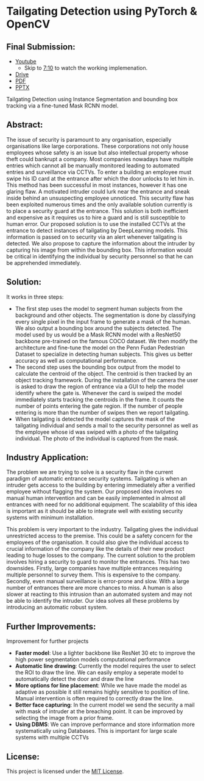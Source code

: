 # Tailgating Detection using PyTorch & OpenCV
## Final Submission:
* [Youtube](https://youtu.be/Pkks_BcHSSM) 
    * Skip to [7:10](https://youtu.be/Pkks_BcHSSM?t=431) to watch the working implemenation.
* [Drive](https://drive.google.com/file/d/1fO9o52LVYVOfiFsVyYPjLh3UVcjh0gGF/view)
* [PDF](Final%20Presentation.pdf)
* [PPTX](Final%20Presentation.pptx)

Tailgating Detection using Instance Segmentation and bounding box tracking via a fine-tuned Mask RCNN model.

## Abstract:
The issue of security is paramount to any organisation, especially organisations like large corporations. These corporations not only house employees whose safety is an issue but also intellectual property whose theft could bankrupt a company. Most companies nowadays have multiple entries which cannot all be manually monitored leading to automated entries and surveillance via CCTVs. To enter a building an employee must swipe his ID card at the entrance after which the door unlocks to let him in. This method has been successful in most instances, however it has one glaring flaw. A motivated intruder could lurk near the entrance and sneak inside behind an unsuspecting employee unnoticed. This security flaw has been exploited numerous times and the only available solution currently is to place a security guard at the entrance. This solution is both inefficient and expensive as it requires us to hire a guard and is still susceptible to human error. Our proposed solution is to use the installed CCTVs at the entrance to detect instances of tailgating by DeepLearning models. This information is passed on to security via an alert whenever tailgating is detected. We also propose to capture the information about the intruder by capturing his image from within the bounding box. This information would be critical in identifying the individual by security personnel so that he can be apprehended immediately. 

## Solution:
It works in three steps:
* The first step uses the model to segment human subjects from the background and other objects. The segmentation is done by classifying every single pixel in the input frame to generate a mask of the human. We also output a bounding box around the subjects detected. The model used by us would be a Mask RCNN model with a ResNet50 backbone pre-trained on the famous COCO dataset. We then modify the architecture and fine-tune the model on the Penn Fudan Pedestrian Dataset to specialize in detecting human subjects. This gives us better accuracy as well as computational performance.
* The second step uses the bounding box output from the model to calculate the centroid of the object. The centroid is then tracked by an object tracking framework. During the installation of the camera the user is asked to draw the region of entrance via a GUI to help the model identify where the gate is. Whenever the card is swiped the model immediately starts tracking the centroids in the frame. It counts the number of points entering the gate region. If the number of people entering is more than the number of swipes then we report tailgating.
* When tailgating is detected the model captures the mask of the tailgating individual and sends a mail to the security personnel as well as the employee whose id was swiped with a photo of the tailgating individual. The photo of the individual is captured from the mask.

## Industry Application:

The problem we are trying to solve is a security flaw in the current paradigm of automatic entrance security systems. Tailgating is when an intruder gets access to the building by entering immediately after a verified employee without flagging the system. Our proposed idea involves no manual human intervention and can be easily implemented in almost all entrances with need for no additional equipment. The scalability of this idea is important as it should be able to integrate well with existing security systems with minimum installation.

This problem is very important to the industry. Tailgating gives the individual unrestricted access to the premise. This could be a safety concern for the employees of the organisation. It could also give the individual access to crucial information of the company like the details of their new product leading to huge losses to the company. The current solution to the problem involves hiring a security to guard to monitor the entrances. This has two downsides. Firstly, large companies have multiple entrances requiring multiple personnel to survey them. This is expensive to the company. Secondly, even manual surveillance is error-prone and slow. With a large number of entrances there are more chances to miss. A human is also slower at reacting to this intrusion than an automated system and may not be able to identify the intruder. Our idea solves all these problems by introducing an automatic robust system.

## Further Improvements:
Improvement for further projects
* **Faster model**: Use a lighter backbone like ResNet 30 etc to improve the high power segmentation models computational performance
* **Automatic line drawing**: Currently the model requires the user to select the ROI to draw the line. We can easily employ a seperate model to automatically detect the door and draw the line
* **More options for line placement**: While we have made the model as adaptive as possible it still remains highly sensitive to position of line. Manual intervention is often required to correctly draw the line. 
* **Better face capturing**: In the current model we send the security a mail with mask of intruder at the breaching point. It can be improved by selecting the image from a prior frame.
* **Using DBMS**: We can improve performance and store information more systematically using Databases. This is important for large scale systems with multiple CCTVs

## License:

This project is licensed under the [MIT License](LICENSE).
